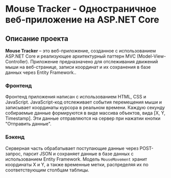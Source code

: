 # Mouse Tracker - Одностраничное веб-приложение на ASP.NET Core

## Описание проекта

**Mouse Tracker** – это веб-приложение, созданное с использованием ASP.NET Core и реализующее архитектурный паттерн MVC (Model-View-Controller). Приложение предназначено для отслеживания движений мыши на веб-странице, записи координат и их сохранения в базе данных через Entity Framework..



### Фронтенд
Фронтенд приложения написан с использованием HTML, CSS и JavaScript. JavaScript-код отслеживает события перемещения мыши и записывает координаты курсора в реальном времени. Каждую секунду собираемые данные формируются в виде массива объектов, вида [X, Y, Timestamp]. Эти данные отправляются на сервер при нажатии кнопки "Отправить данные".
### Бэкенд
Серверная часть обрабатывает поступающие данные через POST-запрос, парсит JSON и сохраняет данные в базе данных с использованием Entity Framework. Модель `MouseMovement` хранит координаты X и Y, а также временные метки, распределяя их по соответствующим столбцам таблицы.
